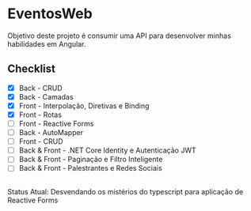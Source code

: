 # EventosWeb
Objetivo deste projeto é consumir uma API para desenvolver minhas habilidades em Angular.

## Checklist
- [x] Back - CRUD
- [x] Back - Camadas
- [x] Front - Interpolação, Diretivas e Binding
- [x] Front - Rotas
- [ ] Front - Reactive Forms
- [ ] Back - AutoMapper
- [ ] Front - CRUD
- [ ] Back & Front - .NET Core Identity e Autenticação JWT
- [ ] Back & Front - Paginação e Filtro Inteligente
- [ ] Back & Front - Palestrantes e Redes Sociais

##
Status Atual: Desvendando os mistérios do typescript para aplicação de Reactive Forms
